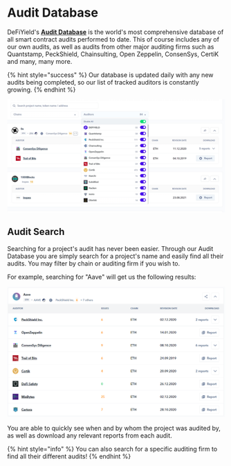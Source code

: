# Audit Database

DeFiYield's [**Audit Database**](https://defiyield.app/audit-database) is the world's most comprehensive database of all smart contract audits performed to date. This of course includes any of our own audits, as well as audits from other major auditing firms such as Quantstamp, PeckShield, Chainsulting, Open Zeppelin, ConsenSys, CertiK and many, many more.

{% hint style="success" %}
Our database is updated daily with any new audits being completed, so our list of tracked auditors is constantly growing.
{% endhint %}

![](<../.gitbook/assets/Audit Database.jpg>)

## Audit Search

Searching for a project's audit has never been easier. Through our Audit Database you are simply search for a project's name and easily find all their audits. You may filter by chain or auditing firm if you wish to.

For example, searching for "Aave" will get us the following results:

![](<../.gitbook/assets/image (23).png>)

You are able to quickly see when and by whom the project was audited by, as well as download any relevant reports from each audit.

{% hint style="info" %}
You can also search for a specific auditing firm to find all their different audits!
{% endhint %}
